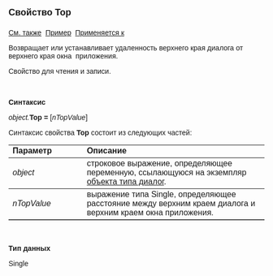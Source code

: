 <html>
<head>
<title>Диалог\Top</title>
</head>

<body>

<p><font size="4" face="Arial"><strong>Свойство Top<br>
<br>
</strong></font><font face="Arial"><a href="Left.html">См. также</a>&nbsp;
<u>Пример</u>&nbsp; <a href="../Asustpar.html">Применяется к</a></font></p>

<p><font face="Arial">Возвращает или устанавливает удаленность 
верхнего края диалога от верхнего края окна&nbsp; приложения.</font></p>

<p><font face="Arial">Свойство для чтения и записи. </font></p>

<p class="label">&nbsp;</p>

<p class="label"><font face="Arial"><b>Синтаксис</b></font></p>

<p><font face="Arial"><em>object.</em><strong>Top = </strong>[<em>nTopValue</em>]</font></p>

<p><font face="Arial">Синтаксис свойства <strong>Top</strong>
состоит из следующих частей:</font></p>

<table border="1" cellPadding="5" cols="2" frame="below" rules="rows">
<TBODY>
  <tr vAlign="top">
    <td class="label" width="29%"><font face="Arial"><b>Параметр</b></font></td>
    <td class="label" width="71%"><font face="Arial"><strong>Описание</strong></font></td>
  </tr>
  <tr>
    <td width="29%"><em><font face="Arial">object</font></em></td>
    <td width="71%"><font face="Arial">строковое выражение, 
	определяющее переменную, ссылающуюся на экземпляр <a href="../Asustpar.html">
	объекта типа диалог</a>.</font></td>
  </tr>
  <tr>
    <td width="29%"><font face="Arial"><em>nTopValue</em></font></td>
    <td width="71%"><font face="Arial">выражение типа Single, 
	определяющее расстояние между верхним краем диалога и верхним краем окна 
	приложения.</font></td>
  </tr>
</TBODY>
</table>

<p class="label">&nbsp;</p>

<p class="label"><font face="Arial"><b>Тип данных</b></font></p>

<p><font face="Arial">Single</font></p>
</body>
</html>
